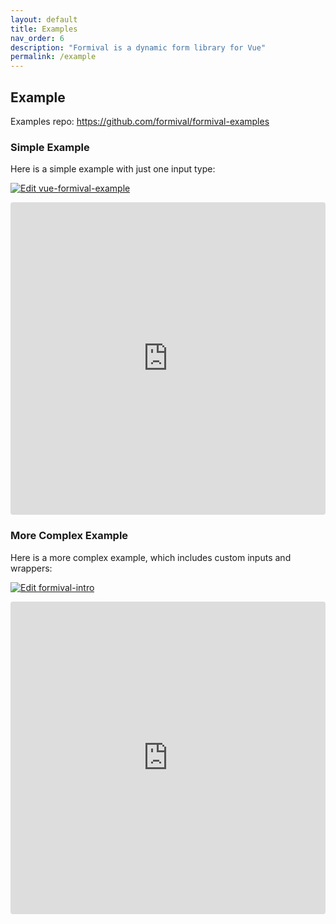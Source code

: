 ```yaml
---
layout: default
title: Examples
nav_order: 6
description: "Formival is a dynamic form library for Vue"
permalink: /example
---
```


## Example

Examples repo: https://github.com/formival/formival-examples

### Simple Example

Here is a simple example with just one input type:

[![Edit vue-formival-example](https://codesandbox.io/static/img/play-codesandbox.svg)](https://codesandbox.io/s/heuristic-nightingale-2evdl?fontsize=14&hidenavigation=1&theme=dark)

<iframe src="https://codesandbox.io/embed/heuristic-nightingale-2evdl?fontsize=14&hidenavigation=1&theme=dark" style="width:100%; height:500px; border:0; border-radius: 4px; overflow:hidden;" title="vue-formival-example"></iframe>

### More Complex Example

Here is a more complex example, which includes custom inputs and wrappers:

[![Edit formival-intro](https://codesandbox.io/static/img/play-codesandbox.svg)](https://codesandbox.io/s/formival-intro-3g21p?fontsize=14&hidenavigation=1&theme=dark)

<iframe src="https://codesandbox.io/embed/formival-intro-3g21p?fontsize=14&hidenavigation=1&theme=dark" style="width:100%; height:500px; border:0; border-radius: 4px; overflow:hidden;" title="formival-intro"></iframe>
